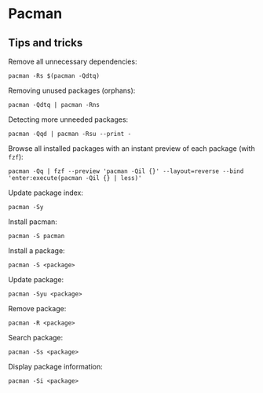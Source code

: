 # Pacman
## Tips and tricks
Remove all unnecessary dependencies:
```shell
pacman -Rs $(pacman -Qdtq)
```
Removing unused packages (orphans):
```shell
pacman -Qdtq | pacman -Rns
```

Detecting more unneeded packages:
```shell
pacman -Qqd | pacman -Rsu --print -
```

Browse all installed packages with an instant preview of each package (with `fzf`):
```shell
pacman -Qq | fzf --preview 'pacman -Qil {}' --layout=reverse --bind 'enter:execute(pacman -Qil {} | less)'
```

Update package index:
```shell
pacman -Sy
```

Install pacman:
```shell
pacman -S pacman
```

Install a package:
```shell
pacman -S <package>
```

Update package:
```shell
pacman -Syu <package>
```

Remove package:
```shell
pacman -R <package>
```

Search package:
```shell
pacman -Ss <package>
```

Display package information:
```shell
pacman -Si <package>
```
